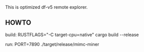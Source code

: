 This is optimized df-v5 remote explorer.

## HOWTO

build:
RUSTFLAGS="-C target-cpu=native" cargo build --release


run:
PORT=7890   ./target/release/mimc-miner

